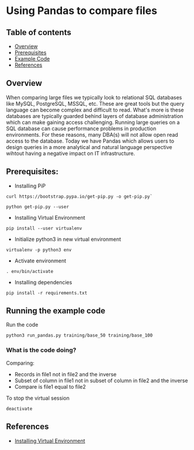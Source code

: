 # Using Pandas to compare files

## Table of contents
- [Overview](#overview)
- [Prerequisites](#prereq)
- [Example Code](#examplecode)
- [References](#references)

<div id='overview'/>

## Overview

When comparing large files we typically look to relational SQL databases like MySQL, PostgreSQL, MSSQL, etc. These are great tools but the query language can become complex and difficult to read. What's more is these databases are typically guarded behind layers of database administration which can make gaining access challenging. Running large queries on a SQL database can cause performance problems in production environments. For these reasons, many DBA(s) will not allow open read access to the database. Today we have Pandas which allows users to design queries in a more analytical and natural language perspective wihtout having a negative impact on IT infrastructure.



<div id='prereq'/>

## Prerequisites:

 - Installing PiP

```console
curl https://bootstrap.pypa.io/get-pip.py -o get-pip.py`

python get-pip.py --user
```

 - Installing Virtual Environment 
```console
pip install --user virtualenv
```

 - Initialize python3 in new virtual environment
```console
virtualenv -p python3 env
```

 - Activate environment  
```console
. env/bin/activate
```

 - Installing dependencies
```console
pip install -r requirements.txt
```

<div id='examplecode'/>

## Running the example code 

Run the code
```console
python3 run_pandas.py training/base_50 training/base_100
```
### What is the code doing?
Comparing:
 - Records in file1 not in file2 and the inverse
 - Subset of column in file1 not in subset of column in file2 and the inverse
 - Compare is file1 equal to file2


To stop the virtual session  
```console
deactivate
```


<div id='references'/>

## References
 - [Installing Virtual Environment](https://virtualenv.pypa.io/en/stable/installation/)